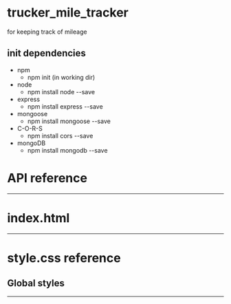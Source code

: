 # trucker_mile_tracker
for keeping track of mileage

## init dependencies

- npm
    - npm init (in working dir)
- node
    - npm install node --save
- express
    - npm install express --save
- mongoose
    - npm install mongoose --save
- C-O-R-S
    - npm install cors --save
- mongoDB
    - npm install mongodb --save

# API reference


---

# index.html

---

# style.css reference

## Global styles

---
